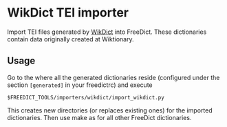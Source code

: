 # WikDict TEI importer

Import TEI files generated by [WikDict] into FreeDict. These dictionaries contain data originally created at Wiktionary.

[WikDict]: http://www.wikdict.com 

## Usage

Go to the where all the generated dictionaries reside (configured under the
section `[generated]` in your freedictrc) and execute

    $FREEDICT_TOOLS/importers/wikdict/import_wikdict.py

This creates new directories (or replaces existing ones) for the imported dictionaries. Then use make as for all other FreeDict dictionaries.
